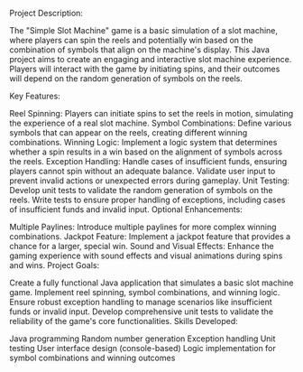 Project Description:

The "Simple Slot Machine" game is a basic simulation of a slot machine, where players can spin the reels and potentially win based on the combination of symbols that align on the machine's display. This Java project aims to create an engaging and interactive slot machine experience. Players will interact with the game by initiating spins, and their outcomes will depend on the random generation of symbols on the reels.

Key Features:

Reel Spinning: Players can initiate spins to set the reels in motion, simulating the experience of a real slot machine.
Symbol Combinations: Define various symbols that can appear on the reels, creating different winning combinations.
Winning Logic: Implement a logic system that determines whether a spin results in a win based on the alignment of symbols across the reels.
Exception Handling: Handle cases of insufficient funds, ensuring players cannot spin without an adequate balance. Validate user input to prevent invalid actions or unexpected errors during gameplay.
Unit Testing: Develop unit tests to validate the random generation of symbols on the reels. Write tests to ensure proper handling of exceptions, including cases of insufficient funds and invalid input.
Optional Enhancements:

Multiple Paylines: Introduce multiple paylines for more complex winning combinations.
Jackpot Feature: Implement a jackpot feature that provides a chance for a larger, special win.
Sound and Visual Effects: Enhance the gaming experience with sound effects and visual animations during spins and wins.
Project Goals:

Create a fully functional Java application that simulates a basic slot machine game.
Implement reel spinning, symbol combinations, and winning logic.
Ensure robust exception handling to manage scenarios like insufficient funds or invalid input.
Develop comprehensive unit tests to validate the reliability of the game's core functionalities.
Skills Developed:

Java programming
Random number generation
Exception handling
Unit testing
User interface design (console-based)
Logic implementation for symbol combinations and winning outcomes
